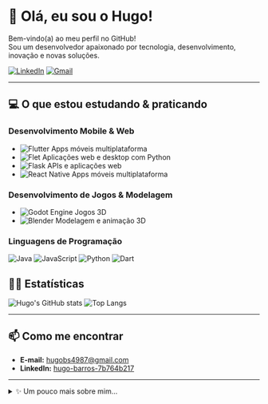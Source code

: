 # 👋 Olá, eu sou o Hugo!

Bem-vindo(a) ao meu perfil no GitHub!  
Sou um desenvolvedor apaixonado por tecnologia, desenvolvimento, inovação e novas soluções.

[![LinkedIn](https://img.shields.io/badge/-Hugo%20Barros-0077B5?style=flat-square&logo=linkedin&logoColor=white&link=https://www.linkedin.com/in/hugo-barros-7b764b217)](https://www.linkedin.com/in/hugo-barros-7b764b217)
[![Gmail](https://img.shields.io/badge/-hugobs4987@gmail.com-D14836?style=flat-square&logo=gmail&logoColor=white&link=mailto:hugobs4987@gmail.com)](mailto:hugobs4987@gmail.com)

---

## 💻 O que estou estudando & praticando

### Desenvolvimento Mobile & Web
- ![Flutter](https://img.shields.io/badge/Flutter-02569B?style=for-the-badge&logo=flutter&logoColor=white) Apps móveis multiplataforma
- ![Flet](https://img.shields.io/badge/Flet-00D474?style=for-the-badge&logo=python&logoColor=white) Aplicações web e desktop com Python  
- ![Flask](https://img.shields.io/badge/Flask-000000?style=for-the-badge&logo=flask&logoColor=white) APIs e aplicações web  
- ![React Native](https://img.shields.io/badge/React_Native-20232A?style=for-the-badge&logo=react&logoColor=61DAFB) Apps móveis multiplataforma  

### Desenvolvimento de Jogos & Modelagem
- ![Godot Engine](https://img.shields.io/badge/Godot_Engine-478CBF?style=for-the-badge&logo=godot-engine&logoColor=white) Jogos 3D  
- ![Blender](https://img.shields.io/badge/Blender-E87D0D?style=for-the-badge&logo=blender&logoColor=white) Modelagem e animação 3D  

### Linguagens de Programação
![Java](https://img.shields.io/badge/Java-ED8B00?style=for-the-badge&logo=openjdk&logoColor=white)
![JavaScript](https://img.shields.io/badge/JavaScript-F7DF1E?style=for-the-badge&logo=javascript&logoColor=black)
![Python](https://img.shields.io/badge/Python-3776AB?style=for-the-badge&logo=python&logoColor=white)
![Dart](https://img.shields.io/badge/Dart-0175C2?style=for-the-badge&logo=dart&logoColor=white)

## 🧑‍💻 Estatísticas

![Hugo's GitHub stats](https://github-readme-stats.vercel.app/api?username=hugosb2&show_icons=true&theme=tokyonight)
![Top Langs](https://github-readme-stats.vercel.app/api/top-langs/?username=hugosb2&layout=compact&theme=tokyonight)

---

## 📫 Como me encontrar

- **E-mail:** [hugobs4987@gmail.com](mailto:hugobs4987@gmail.com)
- **LinkedIn:** [hugo-barros-7b764b217](https://www.linkedin.com/in/hugo-barros-7b764b217)

---

<details>
<summary>✨ Um pouco mais sobre mim...</summary>

- 🎮 Apaixonado por jogos e tecnologia.
- 🖥️ Gosto de programação como hobby.
- 📒 Sempre aprendendo algo novo!

</details>
